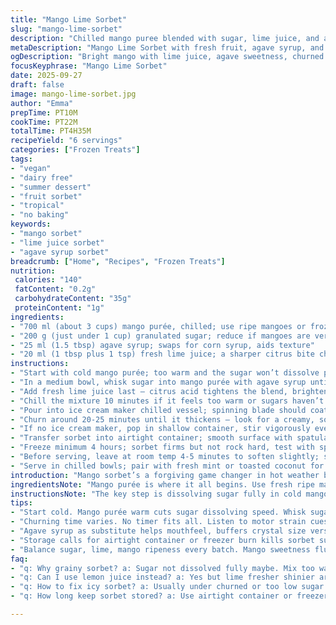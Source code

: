 ```yaml
---
title: "Mango Lime Sorbet"
slug: "mango-lime-sorbet"
description: "Chilled mango puree blended with sugar, lime juice, and agave syrup for a bright tropical sorbet. Uses fresh mango or frozen cubes. Sweetness adjusted slightly. Churned until it clings lightly to the paddle. Stored firm but scoopable. Dairy free. No eggs or nuts. Keep in freezer at least 4 hours for best texture. Lime instead of lemon adds a tangy twist that cuts through the mango’s natural sweetness. Simple but watch the chill—too long and it turns icy. The sorbet churn time is variable; rely on texture over minutes. A no-fuss summer cooler that you tinker with to keep sharp but not sour. Works well as palate cleanser or light dessert."
metaDescription: "Mango Lime Sorbet with fresh fruit, agave syrup, and lime for sharp tropical flavor. Chill, churn, freeze firm but scoopable. Vegan, dairy free, no nuts."
ogDescription: "Bright mango with lime juice, agave sweetness, churned to creamy softness. Freeze firm, serve softened for quick summer cool down, dairy free and vegan."
focusKeyphrase: "Mango Lime Sorbet"
date: 2025-09-27
draft: false
image: mango-lime-sorbet.jpg
author: "Emma"
prepTime: PT10M
cookTime: PT22M
totalTime: PT4H35M
recipeYield: "6 servings"
categories: ["Frozen Treats"]
tags:
- "vegan"
- "dairy free"
- "summer dessert"
- "fruit sorbet"
- "tropical"
- "no baking"
keywords:
- "mango sorbet"
- "lime juice sorbet"
- "agave syrup sorbet"
breadcrumb: ["Home", "Recipes", "Frozen Treats"]
nutrition: 
 calories: "140"
 fatContent: "0.2g"
 carbohydrateContent: "35g"
 proteinContent: "1g"
ingredients:
- "700 ml (about 3 cups) mango purée, chilled; use ripe mangoes or frozen cubes blitzed smooth"
- "200 g (just under 1 cup) granulated sugar; reduce if mangoes are very sweet"
- "25 ml (1.5 tbsp) agave syrup; swaps for corn syrup, aids texture"
- "20 ml (1 tbsp plus 1 tsp) fresh lime juice; a sharper citrus bite changes the profile"
instructions:
- "Start with cold mango purée; too warm and the sugar won’t dissolve properly"
- "In a medium bowl, whisk sugar into mango purée with agave syrup until completely dissolved — feel the gritty sugar melt, no grainy specks"
- "Add fresh lime juice last — citrus acid tightens the blend, brightens flavor but don’t skip or use bottled lime juice; it dulls everything"
- "Chill the mixture 10 minutes if it feels too warm or sugars haven’t fully melded"
- "Pour into ice cream maker chilled vessel; spinning blade should coat the sides"
- "Churn around 20-25 minutes until it thickens — look for a creamy, soft peak forming, not melting or too icy, listen for the change in motor sound as resistance builds"
- "If no ice cream maker, pop in shallow container, stir vigorously every 30 minutes freezing until firm but scoopable"
- "Transfer sorbet into airtight container; smooth surface with spatula, seal tightly to avoid freezer burn"
- "Freeze minimum 4 hours; sorbet firms but not rock hard, test with spoon tip for pliability"
- "Before serving, leave at room temp 4-5 minutes to soften slightly; sorbet should glide off the spoon easily without dripping"
- "Serve in chilled bowls; pair with fresh mint or toasted coconut for contrast"
introduction: "Mango sorbet’s a forgiving game changer in hot weather but don’t just dump mango purée and call it done. You need balance. I played with citrus juices — lemon’s classic but lime gives it a punchier edge I prefer, less sweet, more sharp. Sugar levels? Not fixed. Depends on mango ripeness. Agave syrup swaps kinder than corn syrup if you want a vegan twist; it buffers the ice crystals, gives you better mouthfeel. Churning time varies with your machine, but trust the texture — it should cling to the paddle, not slide off or stick hard as bricks. If you hit graininess, either not enough sugar or purée too cold. Learned that the hard way. Sorbet’s a delicate dance between chill and sweetness, patience and timing."
ingredientsNote: "Mango purée is where it all begins. Use fresh ripe mangoes blitzed in a blender or repurposed leftover frozen mango cubes thawed and smoothed. If mangoes are very ripe, scale back sugar a bit — juice them first and taste the mix. Agave syrup replaces corn syrup to keep vegan and has a milder sweetness with a little moisture boost, stopping the sorbet from freezing rock hard. Lime juice is a twist; lemon works too but lime aromas are zesty and clean, cutting through the sweetness unlike lemon’s tangy sourness. Fresh is a must for bright flavor. Keep all liquids cold before churning; warm mix delays sugar dissolving and wrecks texture. No nuts, no dairy, no fuss. Sweeten taste as you mix but remember that freezing dulls sugar perception — err a bit sweeter than it seems drinkable cold."
instructionsNote: "The key step is dissolving sugar fully in cold mango purée with agave syrup — anything grainy ends in icy crunch. Whisk patiently. Add fresh lime juice after sugar dissolves or you’ll end up with gritty curds. Let the mix chill briefly before churning, especially if your kitchen’s warm. Use an ice cream maker with a frozen bowl — overhead churning instead of stirring is crucial to trap air and achieve creamy sorbet texture. Watch the motor; when it strains a little and mix thickens, it’s done. Too short churning equals icy blobs; too long and it over-freezes. If no machine, freeze in a shallow pan and stir vigorously every 30 minutes to break ice crystals but texture won’t be quite the same. Store sorbet in airtight container, press plastic wrap onto the surface to avoid freezer burn. Before scooping, relax sorbet at room temp just enough that a spoon glides through without the mix melting. Too cold and it’s like chewing ice; too warm, melts like juice. Serve fast and fresh."
tips:
- "Start cold. Mango purée warm cuts sugar dissolving speed. Whisk sugar and agave in thoroughly. Feel gritty sugar disappear. Gritty means stir more. No lumps or tiny grains allowed. Cold mix needs brief rest if still not smooth just pop 10 mins in fridge. Lime juice only after fully dissolved sugar. Acid makes grittiness appear if early. Timing lime right is crucial for smooth texture and taste punch."
- "Churning time varies. No timer fits all. Listen to motor strain cues. When it thickens and motor sounds drop speed but resist, sorbet is ready to scoop, not runny or icy. Overchurn makes it frozen solid or gluey. Under churn equals icy chunks. Use paddle texture too, soft peak clings but doesn’t stick or slide off. If no machine, freeze shallow container. Stir every 30 mins vigorously to break crystals but texture not quite same as churned air whipped."
- "Agave syrup as substitute helps mouthfeel, buffers crystal size versus straight sugar. Avoid corn syrup if vegan or alternative sweetness counts. You can tweak sugar down with riper mangoes but be cautious; less sugar means more ice crunch. Flavor intensity changes with more or less lime. Fresh lime is mandatory not bottled; bottled dulls aroma, makes finish flat. Always keep liquid cold before churning or sugar won’t dissolve well leading to grainy texture."
- "Storage calls for airtight container or freezer burn kills sorbet surface fast. Press plastic wrap or parchment directly on top before sealing lid. Sorbet firms but don’t freeze rock hard. Four hours minimum but check with spoon tip, pliable, breaks gently. Before serving, leave out 4-5 mins room temp to soften just enough. Too cold bites like ice. Too warm melts fast. Serve fast. Pair with fresh mint or toasted coconut shards for contrast; sparks texture difference."
- "Balance sugar, lime, mango ripeness every batch. Mango sweetness fluctuates by fruit season and source. Taste test juice mix before freezing. Less sugar and fresh lime make sorbet brighter but risk freeze hardness. I learned chilling mixture before churn is not optional. Warm mix fails dissolve and texture wrecks. Whisk sugar and agave longer if needed; patience beats chunkiness. Keep watching motor noise and sorbet clinging texture; these cues beat timers hands down."
faq:
- "q: Why grainy sorbet? a: Sugar not dissolved fully maybe. Mix too warm or lime added too early makes gritty curds. Chill well before churn. Whisk longer. Sugar quality matters. Agave helps smooth but no magic fix if steps skipped."
- "q: Can I use lemon juice instead? a: Yes but lime fresher shinier aroma cuts sweetness differently. Lemon adds tang but more sour sharp edge changes final flavor. Fresh juice mandatory; bottled dulls sorbet flavor big time. Experiment, but adjust sugar down if lemon for balance."
- "q: How to fix icy sorbet? a: Usually under churned or too low sugar. Agave syrup buffers but if mix too cold or rushed, crystal size grows. Stir every 30 mins if no machine. Let sorbet soften some before serving to soften hard ice crystals. Adjust sugar or agave next batch."
- "q: How long keep sorbet stored? a: Use airtight container or freezer burn happens fast. Press wrap on surface before sealing lid. Eat within 1-2 weeks best quality but texture changes slower if frozen solid. If freezer temp fluctuates, texture will degrade fast. Better fresh but safe in deep freezer up to month."

---
```

